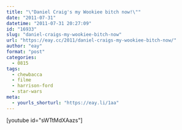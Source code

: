 ```yaml
---
title: "\"Daniel Craig's my Wookiee bitch now!\""
date: "2011-07-31"
datetime: "2011-07-31 20:27:09"
id: "16933"
slug: "daniel-craigs-my-wookiee-bitch-now"
url: "https://eay.cc/2011/daniel-craigs-my-wookiee-bitch-now/"
author: "eay"
format: "post"
categories:
  - 0815
tags:
  - chewbacca
  - filme
  - harrison-ford
  - star-wars
meta:
  - yourls_shorturl: "https://eay.li/1aa"
---
```


\[youtube id="sWTtMdXAazs"\]
